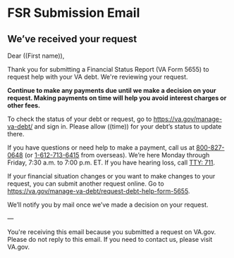 # FSR Submission Email

## We’ve received your request

Dear ((First name)),

Thank you for submitting a Financial Status Report (VA Form 5655) to request help with your VA debt. We're reviewing your request. 

**Continue to make any payments due until we make a decision on your request. Making payments on time will help you avoid interest charges or other fees.**

To check the status of your debt or request, go to https://va.gov/manage-va-debt/ and sign in. Please allow ((time)) for your debt’s status to update there.

If you have questions or need help to make a payment, call us at <a href="tel:+18008270648" aria-label="8 0 0. 8 2 7. 0 6 4 8.">800-827-0648</a> (or <a href="tel:+16127136415" aria-label="1. 6 1 2. 7 1 3. 6 4 1 5.">1-612-713-6415</a> from overseas). We’re here Monday through Friday, 7:30 a.m. to 7:00 p.m. ET. If you have hearing loss, call <a href="tel:711" aria-label="TTY. 7 1 1.">TTY: 711</a>.

If your financial situation changes or you want to make changes to your request, you can submit another request online. Go to https://va.gov/manage-va-debt/request-debt-help-form-5655. 

We’ll notify you by mail once we’ve made a decision on your request.

—

You're receiving this email because you submitted a request on VA.gov. Please do not reply to this email. If you need to contact us, please visit VA.gov. 
